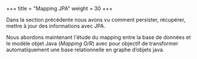+++
title = "Mapping JPA"
weight = 30
+++

Dans la section précédente nous avons vu comment persister, récupérer, mettre à jour des informations avec JPA. 

Nous abordons maintenant l'étude du mapping entre la base de données et le modèle objet Java (*Mapping O/R*) avec pour objectif de transformer automatiquement une base relationnelle en graphe d’objets java.